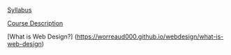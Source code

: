 [Syllabus](https://worreaud000.github.io/webdesign/syllabus)

[Course Description](https://worreaud000.github.io/webdesign/course-description)

[What is Web Design?] (https://worreaud000.github.io/webdesign/what-is-web-design)
